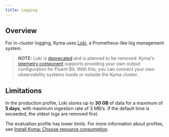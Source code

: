 ```yaml
---
title: Logging
---
```


## Overview
For in-cluster logging, Kyma uses [Loki](https://github.com/grafana/loki), a Prometheus-like log management system.

> **NOTE:** Loki is [deprecated](https://kyma-project.io/blog/2022/11/2/loki-deprecation/) and is planned to be removed. Kyma's [telemetry component](../telemetry/README.md) supports providing your own output configuration for Fluent Bit. With this, you can connect your own observability systems inside or outside the Kyma cluster.

## Limitations

In the production profile, Loki stores up to **30 GB** of data for a maximum of **5 days**, with maximum ingestion rate of 3 MB/s. If the default time is exceeded, the oldest logs are removed first.

The evaluation profile has lower limits. For more information about profiles, see [Install Kyma: Choose resource consumption](../../04-operation-guides/operations/02-install-kyma.md#choose-resource-consumption).
